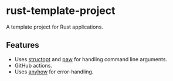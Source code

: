 # rust-template-project

A template project for Rust applications.

## Features

 - Uses [structopt](https://docs.rs/structopt/0.3.21/structopt/) and
   [paw](https://docs.rs/paw/1.0.0/paw/) for handling command line arguments.
 - GitHub actions.
 - Uses [anyhow](https://docs.rs/anyhow/1.0.40/anyhow/index.html) for
   error-handling.
